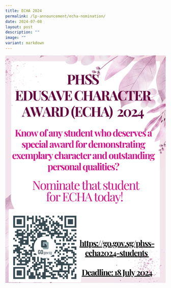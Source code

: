 ```yaml
---
title: ECHA 2024
permalink: /lp-announcement/echa-nomination/
date: 2024-07-08
layout: post
description: ""
image: ""
variant: markdown
---
```

![](/images/Announcement/3b__ECHA_Poster_Students.png)